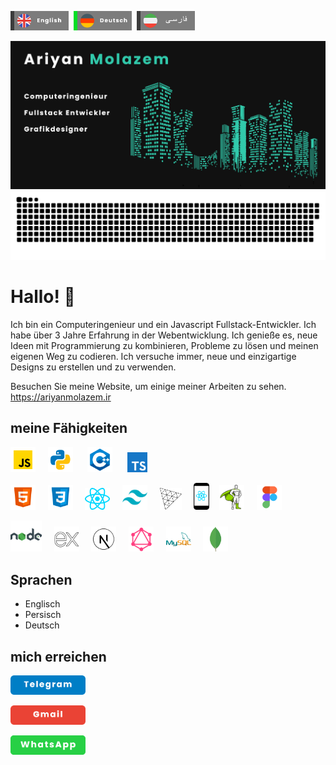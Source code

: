 <img src="./assets/eng.png" width="93px">&nbsp;&nbsp;<img src="./assets/ger_act.png" width="93px">&nbsp;&nbsp;<img src="./assets/fa.png" width="93px">

![header](./assets/header_ger.png)
![snake](./assets/github-snake.svg)

# Hallo! 👋
Ich bin ein Computeringenieur und ein Javascript Fullstack-Entwickler. Ich habe über 3 Jahre Erfahrung in der Webentwicklung. Ich genieße es, neue Ideen mit Programmierung zu kombinieren, Probleme zu lösen und meinen eigenen Weg zu codieren. Ich versuche immer, neue und einzigartige Designs zu erstellen und zu verwenden.

Besuchen Sie meine Website, um einige meiner Arbeiten zu sehen.  
<https://ariyanmolazem.ir>

## meine Fähigkeiten
<img src="./assets/js.png" alt="" width="40px">&nbsp;&nbsp;&nbsp;&nbsp; <img src="./assets/python.png" alt="" width="40px"> &nbsp;&nbsp;&nbsp;&nbsp; <img src="./assets/cpp.png" alt="" width="40px"> &nbsp;&nbsp;&nbsp;&nbsp; <img src="./assets/ts.png" alt="" width="32px">


<img src="./assets/html.png" alt="" width="40px">&nbsp;&nbsp;&nbsp;&nbsp; <img src="./assets/css.png" alt="" width="40px">&nbsp;&nbsp;&nbsp;&nbsp; <img src="./assets/react-js-icon.png" alt="" width="40px">&nbsp;&nbsp;&nbsp;&nbsp; <img src="./assets/tailwind.png" alt="" width="40px">&nbsp;&nbsp;&nbsp;&nbsp; <img src="./assets/Threejs-logo.png" alt="" width="35px">&nbsp;&nbsp;&nbsp;&nbsp; <img src="./assets/react-native-app-icon.png" alt="" width="25px">&nbsp;&nbsp;&nbsp;&nbsp;<img src="./assets/gsap.png" alt="gsap" width="40px">&nbsp;&nbsp;&nbsp;&nbsp; <img src="./assets/figma.png" alt="" width="40px">


<img src="./assets/node.png" alt="" width="50px">&nbsp;&nbsp;&nbsp;&nbsp; <img src="./assets/ex.png" alt="" width="40px">&nbsp;&nbsp;&nbsp;&nbsp; <img src="./assets/next.png" alt="" width="40px">&nbsp;&nbsp;&nbsp;&nbsp; <img src="./assets/graphql.png" alt="" width="40px">&nbsp;&nbsp;&nbsp;&nbsp; <img src="./assets/sql.png" alt="" width="40px">&nbsp;&nbsp;&nbsp;&nbsp; <img src="./assets/mongodb.png" alt="" width="40px">

## Sprachen
* Englisch
* Persisch
* Deutsch
## mich erreichen
[<img src="./assets/tel.png" alt="" width="120px">](https://t.me/ariyanmlzm)

[<img src="./assets/gmail.png" alt="" width="120px">](mailto:ryanmolazem@gmail.com)

[<img src="./assets/wat.png" alt="" width="120px">](https://wa.me/+989175894212)
